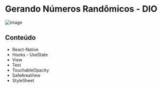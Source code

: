 # Gerando Números Randômicos - DIO

![image](https://user-images.githubusercontent.com/87333149/171237202-bc293d14-6427-43c3-8b56-3b5e39698028.png)

## Conteúdo

- React-Native
- Hooks - UseState
- View
- Text
- TouchableOpacity
- SafeAreaView
- StyleSheet
